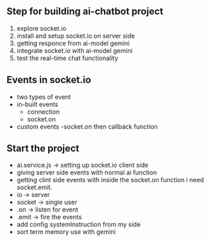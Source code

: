 ## Step for building ai-chatbot project

1. explore socket.io
2. install and setup socket.io on server side
3. getting responce from ai-model gemini
4. integrate socket.io with ai-model gemini
5. test the real-time chat functionality


## Events in socket.io
- two types of event 
- in-built events 
    - connection
    - socket.on
- custom events
    -socket.on then callback function

## Start the project
- ai.service.js -> setting up socket.io client side
- giving server side events with normal ai function
- getting clint side events with inside the socket.on function i need socket.emit.
- io ->  server
- socket -> single user
- .on -> listen for event
- .emit -> fire the events
- add config systemInstruction from my side
- sort term  memory use with gemini





